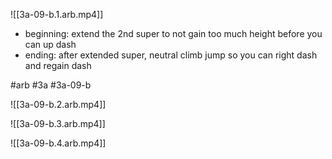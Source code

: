 

![[3a-09-b.1.arb.mp4]]

* beginning: extend the 2nd super to not gain too much height before you can up dash
* ending: after extended super, neutral climb jump so you can right dash and regain dash

#arb #3a #3a-09-b



![[3a-09-b.2.arb.mp4]]



![[3a-09-b.3.arb.mp4]]



![[3a-09-b.4.arb.mp4]]

